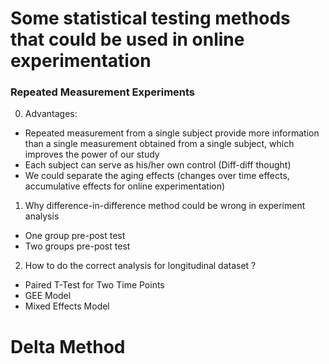 # Some statistical testing methods that could be used in online experimentation #

### Repeated Measurement Experiments ###
 
0. Advantages:
- Repeated measurement from a single subject provide more information than a single measurement obtained from a single subject, which improves the power of our study
- Each subject can serve as his/her own control (Diff-diff thought)
- We could separate the aging effects (changes over time effects, accumulative effects for online experimentation) 

1. Why difference-in-difference method could be wrong in experiment analysis<br/>
- One group pre-post test<br/>
- Two groups pre-post test<br/>

2. How to do the correct analysis for longitudinal dataset ?
- Paired T-Test for Two Time Points
- GEE Model
- Mixed Effects Model


# Delta Method #

